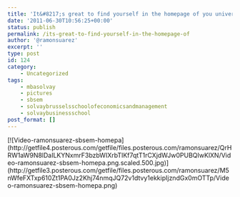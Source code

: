 ```yaml
---
title: 'It&#8217;s great to find yourself in the homepage of you university :)'
date: '2011-06-30T10:56:25+00:00'
status: publish
permalink: /its-great-to-find-yourself-in-the-homepage-of
author: '@ramonsuarez'
excerpt: ''
type: post
id: 124
category:
    - Uncategorized
tags:
    - mbasolvay
    - pictures
    - sbsem
    - solvaybrusselsschoolofeconomicsandmanagement
    - solvaybusinessschool
post_format: []
---
```

[ ](http://www.solvay.edu/mba)

<div class="p_embed p_image_embed">[![Video-ramonsuarez-sbsem-homepa](http://getfile4.posterous.com/getfile/files.posterous.com/ramonsuarez/QrHRW1aW9N8lDaILKYNxmrF3bzbWIXrbTIKf7qtT1rCXjdWJw0PUBQIwKlXN/Video-ramonsuarez-sbsem-homepa.png.scaled.500.jpg)](http://getfile3.posterous.com/getfile/files.posterous.com/ramonsuarez/M5nWfeFXTxp610Zt1PA0Jz2Khj74nmqJQ72v1dtvy1ekkipIjzndGx0mOTTp/Video-ramonsuarez-sbsem-homepa.png)</div><div></div>